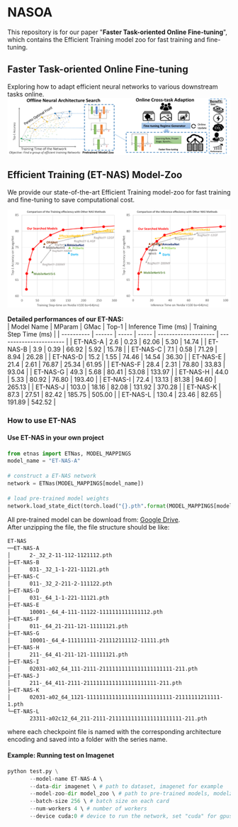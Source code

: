 # NASOA

This repository is for our paper "**Faster Task-oriented Online Fine-tuning**", which contains the Efficient Training model zoo for fast training and fine-tuning.

## Faster Task-oriented Online Fine-tuning
Exploring how to adapt efficient neural networks to various downstream tasks online.
![overview](Overview.png)

## Efficient Training (ET-NAS) Model-Zoo 
We provide our state-of-the-art Efficient Training model-zoo for fast training and fine-tuning to save computational cost. 

![compare](compare_with_nas.png)

**Detailed performances of our ET-NAS:**  
| Model Name | MParam | GMac  | Top-1 | Inference Time  (ms) | Training Step Time (ms) |
| ---------- | ------ | ----- | ----- | -------------------- | ----------------------- |
| ET-NAS-A   | 2.6    | 0.23  | 62.06 | 5.30                 | 14.74                   |
| ET-NAS-B   | 3.9    | 0.39  | 66.92 | 5.92                 | 15.78                   |
| ET-NAS-C   | 7.1    | 0.58  | 71.29 | 8.94                 | 26.28                   |
| ET-NAS-D   | 15.2   | 1.55  | 74.46 | 14.54                | 36.30                   |
| ET-NAS-E   | 21.4   | 2.61  | 76.87 | 25.34                | 61.95                   |
| ET-NAS-F   | 28.4   | 2.31  | 78.80 | 33.83                | 93.04                   |
| ET-NAS-G   | 49.3   | 5.68  | 80.41 | 53.08                | 133.97                  |
| ET-NAS-H   | 44.0   | 5.33  | 80.92 | 76.80                | 193.40                  |
| ET-NAS-I   | 72.4   | 13.13 | 81.38 | 94.60                | 265.13                  |
| ET-NAS-J   | 103.0  | 18.16 | 82.08 | 131.92               | 370.28                  |
| ET-NAS-K   | 87.3   | 27.51 | 82.42 | 185.75               | 505.00                  |
| ET-NAS-L   | 130.4  | 23.46 | 82.65 | 191.89               | 542.52                  |



### How to use ET-NAS 

#### Use ET-NAS in your own project

```python
from etnas import ETNas, MODEL_MAPPINGS
model_name = "ET-NAS-A"

# construct a ET-NAS network
network = ETNas(MODEL_MAPPINGS[model_name])

# load pre-trained model weights
network.load_state_dict(torch.load("{}.pth".format(MODEL_MAPPINGS[model_name])))
```

All pre-trained model can be download from: [Google Drive](https://drive.google.com/file/d/1cwE1RGsNoBR8enOr79-iw45Porkglv_k/view?usp=sharing).  
After unzipping the file, the file structure should be like:
```
ET-NAS
──ET-NAS-A
│      2-_32_2-11-112-1121112.pth
├─ET-NAS-B
│      031-_32_1-1-221-11121.pth
├─ET-NAS-C
│      011-_32_2-211-2-111122.pth
├─ET-NAS-D
│      031-_64_1-1-221-11121.pth
├─ET-NAS-E
│      10001-_64_4-111-11122-1111111111111112.pth
├─ET-NAS-F
│      011-_64_21-211-121-11111121.pth
├─ET-NAS-G
│      10001-_64_4-111111111-211112111112-11111.pth
├─ET-NAS-H
│      211-_64_41-211-121-11111121.pth
├─ET-NAS-I
│      02031-a02_64_111-2111-21111111111111111111111-211.pth
├─ET-NAS-J
│      211-_64_411-2111-21111111111111111111111-211.pth
├─ET-NAS-K
│      02031-a02_64_1121-111111111111111111111111111-21111111211111-1.pth
└─ET-NAS-L
       23311-a02c12_64_211-2111-21111111111111111111111-211.pth
```
where each checkpoint file is named with the corresponding architecture encoding and saved into a folder with the series name.

#### Example: Running test on Imagenet

```python
python test.py \
       --model-name ET-NAS-A \ 
       --data-dir imagenet \ # path to dataset, imagenet for example
       --model-zoo-dir model_zoo \ # path to pre-trained models, modelz_zoo for example
       --batch-size 256 \ # batch size on each card
       --num-workers 4 \ # number of workers
       --device cuda:0 # device to run the network, set "cuda" for gpus and "cpu" for cpu
```

